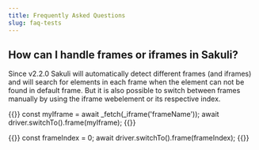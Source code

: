 ```yaml
---
title: Frequently Asked Questions
slug: faq-tests
---
```


## How can I handle frames or iframes in Sakuli?

Since v2.2.0 Sakuli will automatically detect different frames (and iframes) and will search for elements in each frame
when the element can not be found in default frame. But it is also possible to switch between frames manually by using
the iframe webelement or its respective index.

{{<highlight javascript>}}
const myIframe = await _fetch(_iframe('frameName'));
await driver.switchTo().frame(myIframe);
{{</highlight>}}

{{<highlight javascript>}}
const frameIndex = 0;
await driver.switchTo().frame(frameIndex);
{{</highlight>}}
